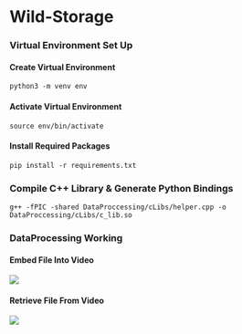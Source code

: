 # Wild-Storage

### Virtual Environment Set Up

#### Create Virtual Environment

```console
python3 -m venv env
```

#### Activate Virtual Environment

```console
source env/bin/activate
```

#### Install Required Packages

```console
pip install -r requirements.txt
```


### Compile C++ Library & Generate Python Bindings

```console
g++ -fPIC -shared DataProccessing/cLibs/helper.cpp -o DataProccessing/cLibs/c_lib.so
```


### DataProcessing Working

#### Embed File Into Video
<img src="https://ipfs.io/ipfs/QmPu9dK4EZPwoBkQGRzcggkXzyXUQy7bWQGWWtP6HiPVbb">

#### Retrieve File From Video

<img src="https://ipfs.io/ipfs/QmVqEF5QpY6ywYRw9XUHJCv13VtLJ42e3JVH8XYr9adWRm">
<!-- ![Embed To Video](https://ipfs.io/ipfs/QmPu9dK4EZPwoBkQGRzcggkXzyXUQy7bWQGWWtP6HiPVbb=1920x1280)  -->
